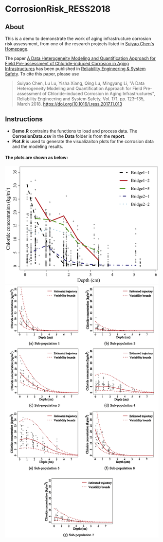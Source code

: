# CorrosionRisk_RESS2018
## About
This is a demo to demonstrate the work of aging infrastructure corrosion risk assessment, from one of the research projects listed in [Suiyao Chen's Homepage](https://sites.google.com/mail.usf.edu/suiyaochen-professional/publication?authuser=0). 

The paper [A Data Heterogeneity Modeling and Quantification Approach for Field Pre-assessment of Chloride-induced Corrosion in Aging Infrastructures](https://www.researchgate.net/publication/321287896_A_Data_Heterogeneity_Modeling_and_Quantification_Approach_for_Field_Pre-assessment_of_Chloride-induced_Corrosion_in_Aging_Infrastructures) has been published in [Reliability Engineering & System Safety](https://www.sciencedirect.com/science/article/pii/S095183201630847X). To cite this paper, please use 
> Suiyao Chen⁠, Lu Lu⁠, Yisha Xiang⁠, Qing Lu⁠, Mingyang Li⁠, "A Data Heterogeneity Modeling and Quantification Approach for Field Pre-assessment of Chloride-induced Corrosion in Aging Infrastructures", Reliability Engineering and System Safety, Vol. 171, pp. 123–135, March 2018. https://doi.org/10.1016/j.ress.2017.11.013

## Instructions

- **Demo.R** contrains the functions to load and process data. The **CorrosionData.csv** in the **Data** folder is from the **report**. 
- **Plot.R** is used to generate the visualizaiton plots for the corrosion data and the modeling results. 

#### The plots are shown as below:
![](Plot_all.png)
![](Plot_results.png)

